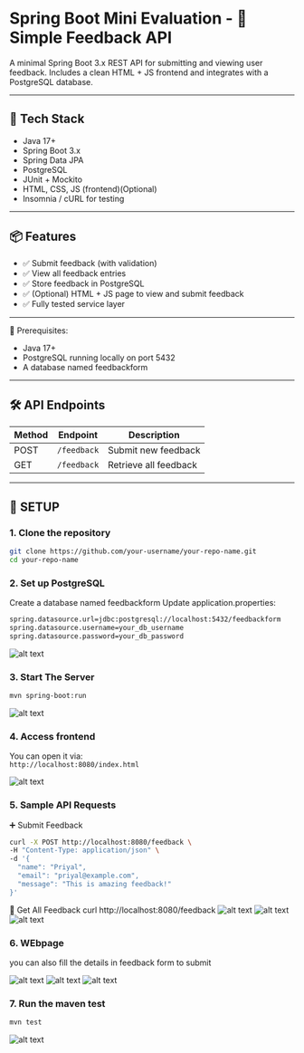 # Spring Boot Mini Evaluation - 📮 Simple Feedback API


A minimal Spring Boot 3.x REST API for submitting and viewing user feedback. Includes a clean HTML + JS frontend and integrates with a PostgreSQL database.

---

## 🚀 Tech Stack

- Java 17+
- Spring Boot 3.x
- Spring Data JPA
- PostgreSQL
- JUnit + Mockito
- HTML, CSS, JS (frontend)(Optional)
- Insomnia / cURL for testing

---

## 📦 Features

- ✅ Submit feedback (with validation)
- ✅ View all feedback entries
- ✅ Store feedback in PostgreSQL
- ✅ (Optional) HTML + JS page to view and submit feedback
- ✅ Fully tested service layer

---

📌 Prerequisites:
- Java 17+
- PostgreSQL running locally on port 5432
- A database named feedbackform

---

## 🛠️ API Endpoints

| Method | Endpoint     | Description              |
|--------|--------------|--------------------------|
| POST   | `/feedback`  | Submit new feedback      |
| GET    | `/feedback`  | Retrieve all feedback    |


---

## 🔧 SETUP

### 1. Clone the repository

```bash
git clone https://github.com/your-username/your-repo-name.git
cd your-repo-name
```

### 2.  Set up PostgreSQL

Create a database named feedbackform
Update application.properties:
```bash
spring.datasource.url=jdbc:postgresql://localhost:5432/feedbackform
spring.datasource.username=your_db_username
spring.datasource.password=your_db_password
```
![alt text](image.png)

### 3. Start The Server
```bash
mvn spring-boot:run
```
![alt text](image-1.png)

### 4. Access frontend

You can open it via:  
`http://localhost:8080/index.html`

![alt text](image-2.png)

### 5. Sample API Requests

➕ Submit Feedback
``` bash 
curl -X POST http://localhost:8080/feedback \
-H "Content-Type: application/json" \
-d '{
  "name": "Priyal",
  "email": "priyal@example.com",
  "message": "This is amazing feedback!"
}'
```

📄 Get All Feedback
curl http://localhost:8080/feedback
![alt text](image-4.png)
![alt text](image-3.png)
![alt text](image-5.png)

### 6. WEbpage 
you can also fill the details in feedback form to submit

![alt text](image-6.png)
![alt text](image-7.png)
![alt text](image-8.png)

### 7. Run the maven test

``` bash
mvn test
```

![alt text](image-9.png)